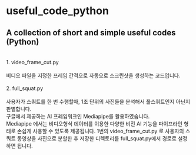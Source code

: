 # useful_code_python
A collection of short and simple useful codes (Python)
<br>
--
<br>
1. video_frame_cut.py
<br><br>
비디오 파일을 지정한 프레임 간격으로 자동으로 스크린샷을 생성하는 코드입니다.
<br><br>
2. full_squat.py
<br><br>
사용자가 스쿼트를 한 번 수행할때, 1초 단위의 사진들을 분석해서 풀스쿼트인지 아닌지 판별합니다.
<br>
구글에서 제공하는 AI 프레임워크인 Mediapipe를 활용하였습니다. 
<br>
Mediapipe 에서는 비디오형식 데이터를 이용한 다양한 비전 AI 기능을 파이프라인 형태로 손쉽게 사용할 수 있도록 제공됩니다. 1번의 video_frame_cut.py 로 사용자의 스쿼트 동영상을 사진으로 분할한 후 저장한 디렉토리를 full_squat.py에서 경로로 설정하면 됩니다.
